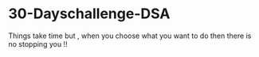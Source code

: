# 30-Dayschallenge-DSA
Things take time but , when you choose what you want to do then there is no stopping you !!  
